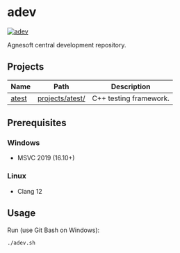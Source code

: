 # adev

[![adev](https://github.com/agnesoft/adev/actions/workflows/adev.yml/badge.svg)](https://github.com/agnesoft/adev/actions/workflows/adev.yml)

Agnesoft central development repository.

## Projects

| Name                              | Path                               | Description            |
| --------------------------------- | ---------------------------------- | ---------------------- |
| [atest](projects/atest/readme.md) | [projects/atest/](/projects/atest/) | C++ testing framework. |

## Prerequisites

### Windows

-   MSVC 2019 (16.10+)

### Linux

-   Clang 12

## Usage

Run (use Git Bash on Windows):

```
./adev.sh
```
